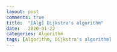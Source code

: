 ```yaml
---
layout: post
comments: true
title:  "[Alg] Dijkstra's algorithm"
date:   2020-01-22
categories: Algorithm
tags: [Algorithm, Dijkstra's algorithm]
---
```



